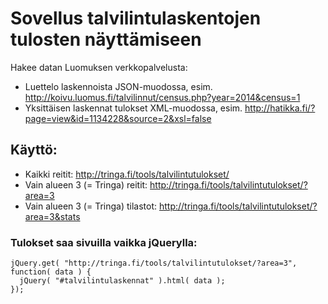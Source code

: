 
# Sovellus talvilintulaskentojen tulosten näyttämiseen

Hakee datan Luomuksen verkkopalvelusta:
* Luettelo laskennoista JSON-muodossa, esim. http://koivu.luomus.fi/talvilinnut/census.php?year=2014&census=1
* Yksittäisen laskennat tulokset XML-muodossa, esim. http://hatikka.fi/?page=view&id=1134228&source=2&xsl=false

## Käyttö:
* Kaikki reitit: http://tringa.fi/tools/talvilintutulokset/
* Vain alueen 3 (= Tringa) reitit: http://tringa.fi/tools/talvilintutulokset/?area=3
* Vain alueen 3 (= Tringa) tilastot: http://tringa.fi/tools/talvilintutulokset/?area=3&stats

### Tulokset saa sivuilla vaikka jQuerylla:

	jQuery.get( "http://tringa.fi/tools/talvilintutulokset/?area=3", function( data ) {
	  jQuery( "#talvilintulaskennat" ).html( data );
	});
